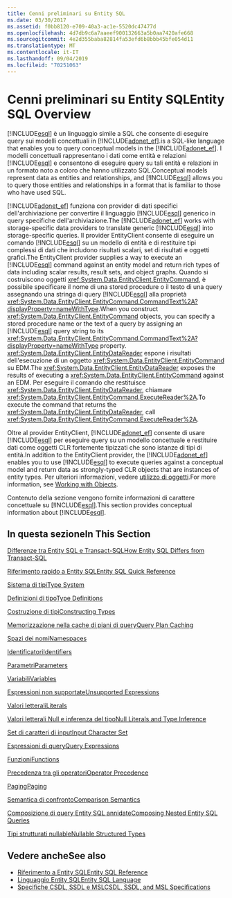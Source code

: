 ```yaml
---
title: Cenni preliminari su Entity SQL
ms.date: 03/30/2017
ms.assetid: f0bb8120-e709-40a3-ac1e-5520dc47477d
ms.openlocfilehash: 4d7db9c6a7aaeef900132663a5b0aa7420afe668
ms.sourcegitcommit: 4e2d355baba82814fa53efd6b8bbb45bfe054d11
ms.translationtype: MT
ms.contentlocale: it-IT
ms.lasthandoff: 09/04/2019
ms.locfileid: "70251063"
---
```

# <a name="entity-sql-overview"></a><span data-ttu-id="74762-102">Cenni preliminari su Entity SQL</span><span class="sxs-lookup"><span data-stu-id="74762-102">Entity SQL Overview</span></span>
[!INCLUDE[esql](../../../../../../includes/esql-md.md)] <span data-ttu-id="74762-103">è un linguaggio simile a SQL che consente di eseguire query sui modelli concettuali in [!INCLUDE[adonet_ef](../../../../../../includes/adonet-ef-md.md)].</span><span class="sxs-lookup"><span data-stu-id="74762-103">is a SQL-like language that enables you to query conceptual models in the [!INCLUDE[adonet_ef](../../../../../../includes/adonet-ef-md.md)].</span></span> <span data-ttu-id="74762-104">I modelli concettuali rappresentano i dati come entità e relazioni [!INCLUDE[esql](../../../../../../includes/esql-md.md)] e consentono di eseguire query su tali entità e relazioni in un formato noto a coloro che hanno utilizzato SQL.</span><span class="sxs-lookup"><span data-stu-id="74762-104">Conceptual models represent data as entities and relationships, and [!INCLUDE[esql](../../../../../../includes/esql-md.md)] allows you to query those entities and relationships in a format that is familiar to those who have used SQL.</span></span>  
  
 <span data-ttu-id="74762-105">[!INCLUDE[adonet_ef](../../../../../../includes/adonet-ef-md.md)] funziona con provider di dati specifici dell'archiviazione per convertire il linguaggio [!INCLUDE[esql](../../../../../../includes/esql-md.md)] generico in query specifiche dell'archiviazione.</span><span class="sxs-lookup"><span data-stu-id="74762-105">The [!INCLUDE[adonet_ef](../../../../../../includes/adonet-ef-md.md)] works with storage-specific data providers to translate generic [!INCLUDE[esql](../../../../../../includes/esql-md.md)] into storage-specific queries.</span></span> <span data-ttu-id="74762-106">Il provider EntityClient consente di eseguire un comando [!INCLUDE[esql](../../../../../../includes/esql-md.md)] su un modello di entità e di restituire tipi complessi di dati che includono risultati scalari, set di risultati e oggetti grafici.</span><span class="sxs-lookup"><span data-stu-id="74762-106">The EntityClient provider supplies a way to execute an [!INCLUDE[esql](../../../../../../includes/esql-md.md)] command against an entity model and return rich types of data including scalar results, result sets, and object graphs.</span></span> <span data-ttu-id="74762-107">Quando si costruiscono oggetti <xref:System.Data.EntityClient.EntityCommand>, è possibile specificare il nome di una stored procedure o il testo di una query assegnando una stringa di query [!INCLUDE[esql](../../../../../../includes/esql-md.md)] alla proprietà <xref:System.Data.EntityClient.EntityCommand.CommandText%2A?displayProperty=nameWithType>.</span><span class="sxs-lookup"><span data-stu-id="74762-107">When you construct <xref:System.Data.EntityClient.EntityCommand> objects, you can specify a stored procedure name or the text of a query by assigning an [!INCLUDE[esql](../../../../../../includes/esql-md.md)] query string to its <xref:System.Data.EntityClient.EntityCommand.CommandText%2A?displayProperty=nameWithType> property.</span></span> <span data-ttu-id="74762-108"><xref:System.Data.EntityClient.EntityDataReader> espone i risultati dell'esecuzione di un oggetto <xref:System.Data.EntityClient.EntityCommand> su EDM.</span><span class="sxs-lookup"><span data-stu-id="74762-108">The <xref:System.Data.EntityClient.EntityDataReader> exposes the results of executing a <xref:System.Data.EntityClient.EntityCommand> against an EDM.</span></span> <span data-ttu-id="74762-109">Per eseguire il comando che restituisce <xref:System.Data.EntityClient.EntityDataReader>, chiamare <xref:System.Data.EntityClient.EntityCommand.ExecuteReader%2A>.</span><span class="sxs-lookup"><span data-stu-id="74762-109">To execute the command that returns the <xref:System.Data.EntityClient.EntityDataReader>, call <xref:System.Data.EntityClient.EntityCommand.ExecuteReader%2A>.</span></span>  
  
 <span data-ttu-id="74762-110">Oltre al provider EntityClient, [!INCLUDE[adonet_ef](../../../../../../includes/adonet-ef-md.md)] consente di usare [!INCLUDE[esql](../../../../../../includes/esql-md.md)] per eseguire query su un modello concettuale e restituire dati come oggetti CLR fortemente tipizzati che sono istanze di tipi di entità.</span><span class="sxs-lookup"><span data-stu-id="74762-110">In addition to the EntityClient provider, the [!INCLUDE[adonet_ef](../../../../../../includes/adonet-ef-md.md)] enables you to use [!INCLUDE[esql](../../../../../../includes/esql-md.md)] to execute queries against a conceptual model and return data as strongly-typed CLR objects that are instances of entity types.</span></span> <span data-ttu-id="74762-111">Per ulteriori informazioni, vedere [utilizzo di oggetti](../working-with-objects.md).</span><span class="sxs-lookup"><span data-stu-id="74762-111">For more information, see [Working with Objects](../working-with-objects.md).</span></span>  
  
 <span data-ttu-id="74762-112">Contenuto della sezione vengono fornite informazioni di carattere concettuale su [!INCLUDE[esql](../../../../../../includes/esql-md.md)].</span><span class="sxs-lookup"><span data-stu-id="74762-112">This section provides conceptual information about [!INCLUDE[esql](../../../../../../includes/esql-md.md)].</span></span>  
  
## <a name="in-this-section"></a><span data-ttu-id="74762-113">In questa sezione</span><span class="sxs-lookup"><span data-stu-id="74762-113">In This Section</span></span>  
 [<span data-ttu-id="74762-114">Differenze tra Entity SQL e Transact-SQL</span><span class="sxs-lookup"><span data-stu-id="74762-114">How Entity SQL Differs from Transact-SQL</span></span>](how-entity-sql-differs-from-transact-sql.md)  
  
 [<span data-ttu-id="74762-115">Riferimento rapido a Entity SQL</span><span class="sxs-lookup"><span data-stu-id="74762-115">Entity SQL Quick Reference</span></span>](entity-sql-quick-reference.md)  
  
 [<span data-ttu-id="74762-116">Sistema di tipi</span><span class="sxs-lookup"><span data-stu-id="74762-116">Type System</span></span>](type-system-entity-sql.md)  
  
 [<span data-ttu-id="74762-117">Definizioni di tipo</span><span class="sxs-lookup"><span data-stu-id="74762-117">Type Definitions</span></span>](type-definitions-entity-sql.md)  
  
 [<span data-ttu-id="74762-118">Costruzione di tipi</span><span class="sxs-lookup"><span data-stu-id="74762-118">Constructing Types</span></span>](constructing-types-entity-sql.md)  
  
 [<span data-ttu-id="74762-119">Memorizzazione nella cache di piani di query</span><span class="sxs-lookup"><span data-stu-id="74762-119">Query Plan Caching</span></span>](query-plan-caching-entity-sql.md)  
  
 [<span data-ttu-id="74762-120">Spazi dei nomi</span><span class="sxs-lookup"><span data-stu-id="74762-120">Namespaces</span></span>](namespaces-entity-sql.md)  
  
 [<span data-ttu-id="74762-121">Identificatori</span><span class="sxs-lookup"><span data-stu-id="74762-121">Identifiers</span></span>](identifiers-entity-sql.md)  
  
 [<span data-ttu-id="74762-122">Parametri</span><span class="sxs-lookup"><span data-stu-id="74762-122">Parameters</span></span>](parameters-entity-sql.md)  
  
 [<span data-ttu-id="74762-123">Variabili</span><span class="sxs-lookup"><span data-stu-id="74762-123">Variables</span></span>](variables-entity-sql.md)  
  
 [<span data-ttu-id="74762-124">Espressioni non supportate</span><span class="sxs-lookup"><span data-stu-id="74762-124">Unsupported Expressions</span></span>](unsupported-expressions-entity-sql.md)  
  
 [<span data-ttu-id="74762-125">Valori letterali</span><span class="sxs-lookup"><span data-stu-id="74762-125">Literals</span></span>](literals-entity-sql.md)  
  
 [<span data-ttu-id="74762-126">Valori letterali Null e inferenza del tipo</span><span class="sxs-lookup"><span data-stu-id="74762-126">Null Literals and Type Inference</span></span>](null-literals-and-type-inference-entity-sql.md)  
  
 [<span data-ttu-id="74762-127">Set di caratteri di input</span><span class="sxs-lookup"><span data-stu-id="74762-127">Input Character Set</span></span>](input-character-set-entity-sql.md)  
  
 [<span data-ttu-id="74762-128">Espressioni di query</span><span class="sxs-lookup"><span data-stu-id="74762-128">Query Expressions</span></span>](query-expressions-entity-sql.md)  
  
 [<span data-ttu-id="74762-129">Funzioni</span><span class="sxs-lookup"><span data-stu-id="74762-129">Functions</span></span>](functions-entity-sql.md)  
  
 [<span data-ttu-id="74762-130">Precedenza tra gli operatori</span><span class="sxs-lookup"><span data-stu-id="74762-130">Operator Precedence</span></span>](operator-precedence-entity-sql.md)  
  
 [<span data-ttu-id="74762-131">Paging</span><span class="sxs-lookup"><span data-stu-id="74762-131">Paging</span></span>](paging-entity-sql.md)  
  
 [<span data-ttu-id="74762-132">Semantica di confronto</span><span class="sxs-lookup"><span data-stu-id="74762-132">Comparison Semantics</span></span>](comparison-semantics-entity-sql.md)  
  
 [<span data-ttu-id="74762-133">Composizione di query Entity SQL annidate</span><span class="sxs-lookup"><span data-stu-id="74762-133">Composing Nested Entity SQL Queries</span></span>](composing-nested-entity-sql-queries.md)  
  
 [<span data-ttu-id="74762-134">Tipi strutturati nullable</span><span class="sxs-lookup"><span data-stu-id="74762-134">Nullable Structured Types</span></span>](nullable-structured-types-entity-sql.md)  
  
## <a name="see-also"></a><span data-ttu-id="74762-135">Vedere anche</span><span class="sxs-lookup"><span data-stu-id="74762-135">See also</span></span>

- [<span data-ttu-id="74762-136">Riferimento a Entity SQL</span><span class="sxs-lookup"><span data-stu-id="74762-136">Entity SQL Reference</span></span>](entity-sql-reference.md)
- [<span data-ttu-id="74762-137">Linguaggio Entity SQL</span><span class="sxs-lookup"><span data-stu-id="74762-137">Entity SQL Language</span></span>](entity-sql-language.md)
- [<span data-ttu-id="74762-138">Specifiche CSDL, SSDL e MSL</span><span class="sxs-lookup"><span data-stu-id="74762-138">CSDL, SSDL, and MSL Specifications</span></span>](csdl-ssdl-and-msl-specifications.md)
